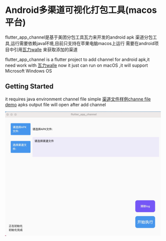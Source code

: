 # Android多渠道可视化打包工具(macos平台)

 flutter_app_channel是基于美团分包工具瓦力来开发的android apk 渠道分包工具,运行需要依赖java环境,目前只支持在苹果电脑macos上运行
 需要在android项目中引用[瓦力walle](https://github.com/Meituan-Dianping/walle) 来获取添加的渠道
 
 
 flutter_app_channel is a flutter project to add channel for android apk,it need work with  [瓦力walle](https://github.com/Meituan-Dianping/walle) 
 now it just can run on macOS ,it will support Microsoft Windows OS  

## Getting Started


it requires java environment
channel file simple [渠道文件样例channe file demo](https://github.com/Meituan-Dianping/walle/blob/master/app/channel)
apks output file will open after add channel

![Image text](./images/image1.jpg)
